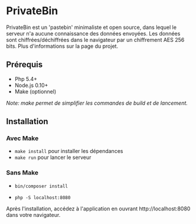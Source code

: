 # PrivateBin

PrivateBin est un 'pastebin' minimaliste et open source, dans lequel le serveur n'a aucune connaissance des données
envoyées. Les données sont chiffrées/déchiffrées dans le navigateur par un chiffrement AES 256 bits. Plus d'informations
sur la page du projet.

## Prérequis

- Php 5.4+
- Node.js 0.10+
- Make (optionnel)

*Note: make permet de simplifier les commandes de build et de lancement.*

## Installation

### Avec Make

- `make install` pour installer les dépendances
- `make run` pour lancer le serveur

### Sans Make

- `bin/composer install`

- `php -S localhost:8080`

Après l'installation, accédez à l'application en ouvrant http://localhost:8080 dans votre navigateur.